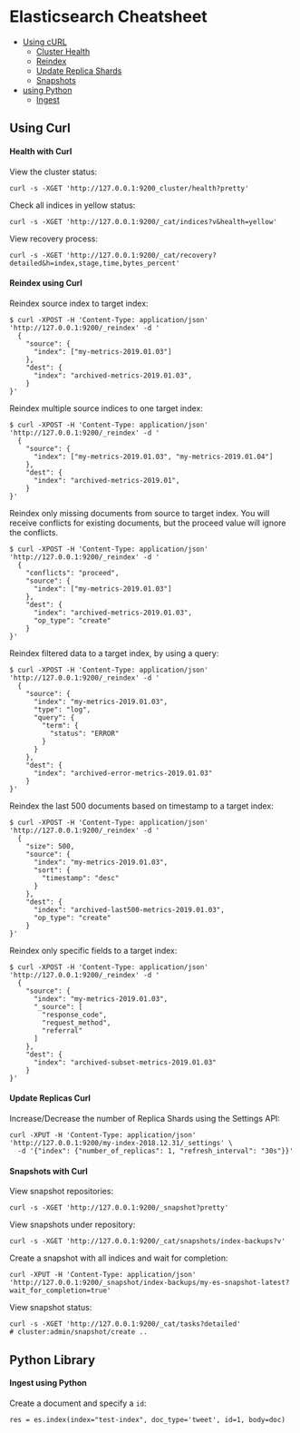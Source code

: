 # Elasticsearch Cheatsheet

- [Using cURL](#using-curl)
  - [Cluster Health](#health-with-curl)
  - [Reindex](#reindex-using-curl)
  - [Update Replica Shards](#update-replicas-curl)
  - [Snapshots](#snapshots-with-curl)
- [using Python](#python-library)
  - [Ingest](#ingest-using-python)


## Using Curl

#### Health with Curl

View the cluster status:

```
curl -s -XGET 'http://127.0.0.1:9200_cluster/health?pretty'
```

Check all indices in yellow status:

```
curl -s -XGET 'http://127.0.0.1:9200/_cat/indices?v&health=yellow'
```

View recovery process:

```
curl -s -XGET 'http://127.0.0.1:9200/_cat/recovery?detailed&h=index,stage,time,bytes_percent'
```

#### Reindex using Curl

Reindex source index to target index:

```
$ curl -XPOST -H 'Content-Type: application/json' 'http://127.0.0.1:9200/_reindex' -d '
  {
    "source": {
      "index": ["my-metrics-2019.01.03"]
    }, 
    "dest": {
      "index": "archived-metrics-2019.01.03", 
    }
}'
```

Reindex multiple source indices to one target index:

```
$ curl -XPOST -H 'Content-Type: application/json' 'http://127.0.0.1:9200/_reindex' -d '
  {
    "source": {
      "index": ["my-metrics-2019.01.03", "my-metrics-2019.01.04"]
    }, 
    "dest": {
      "index": "archived-metrics-2019.01", 
    }
}'
```

Reindex only missing documents from source to target index. You will receive conflicts for existing documents, but the proceed value will ignore the conflicts.

```
$ curl -XPOST -H 'Content-Type: application/json' 'http://127.0.0.1:9200/_reindex' -d '
  {
    "conflicts": "proceed", 
    "source": {
      "index": ["my-metrics-2019.01.03"]
    }, 
    "dest": {
      "index": "archived-metrics-2019.01.03", 
      "op_type": "create"
    }
}'
```

Reindex filtered data to a target index, by using a query:

```
$ curl -XPOST -H 'Content-Type: application/json' 'http://127.0.0.1:9200/_reindex' -d '
  {
    "source": {
      "index": "my-metrics-2019.01.03",
      "type": "log",
      "query": {
        "term": {
          "status": "ERROR"
        }
      }
    },
    "dest": {
      "index": "archived-error-metrics-2019.01.03"
    }
}'
```

Reindex the last 500 documents based on timestamp to a target index:

```
$ curl -XPOST -H 'Content-Type: application/json' 'http://127.0.0.1:9200/_reindex' -d '
  {
    "size": 500, 
    "source": {
      "index": "my-metrics-2019.01.03",
      "sort": {
        "timestamp": "desc"
      }
    }, 
    "dest": {
      "index": "archived-last500-metrics-2019.01.03", 
      "op_type": "create"
    }
}'
```

Reindex only specific fields to a target index:

```
$ curl -XPOST -H 'Content-Type: application/json' 'http://127.0.0.1:9200/_reindex' -d '
  {
    "source": {
      "index": "my-metrics-2019.01.03",
      "_source": [
        "response_code",
        "request_method",
        "referral"
      ]
    }, 
    "dest": {
      "index": "archived-subset-metrics-2019.01.03"
    }
}'
```

#### Update Replicas Curl

Increase/Decrease the number of Replica Shards using the Settings API:

```
curl -XPUT -H 'Content-Type: application/json' 'http://127.0.0.1:9200/my-index-2018.12.31/_settings' \
  -d '{"index": {"number_of_replicas": 1, "refresh_interval": "30s"}}'
```

#### Snapshots with Curl

View snapshot repositories:

```
curl -s -XGET 'http://127.0.0.1:9200/_snapshot?pretty'
```

View snapshots under repository:

```
curl -s -XGET 'http://127.0.0.1:9200/_cat/snapshots/index-backups?v'
```

Create a snapshot with all indices and wait for completion:

```
curl -XPUT -H 'Content-Type: application/json' 'http://127.0.0.1:9200/_snapshot/index-backups/my-es-snapshot-latest?wait_for_completion=true'
```

View snapshot status:

```
curl -s -XGET 'http://127.0.0.1:9200/_cat/tasks?detailed'
# cluster:admin/snapshot/create ..
```

## Python Library

#### Ingest using Python

Create a document and specify a `id`:

```
res = es.index(index="test-index", doc_type='tweet', id=1, body=doc)
```
